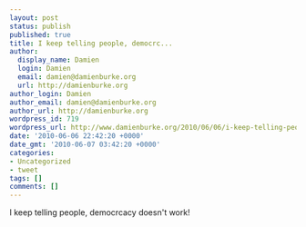 ```yaml
---
layout: post
status: publish
published: true
title: I keep telling people, democrc...
author:
  display_name: Damien
  login: Damien
  email: damien@damienburke.org
  url: http://damienburke.org
author_login: Damien
author_email: damien@damienburke.org
author_url: http://damienburke.org
wordpress_id: 719
wordpress_url: http://www.damienburke.org/2010/06/06/i-keep-telling-people-democrc/
date: '2010-06-06 22:42:20 +0000'
date_gmt: '2010-06-07 03:42:20 +0000'
categories:
- Uncategorized
- tweet
tags: []
comments: []
---
```

<p>I keep telling people, democrcacy doesn't work!</p>
